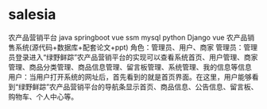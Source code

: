 # salesia
农产品营销平台 java springboot vue ssm mysql python Django vue 农产品销售系统(源代码+数据库+配套论文+ppt) 角色：管理员、用户、商家  管理员：管理员登录进入“绿野鲜踪”农产品营销平台的实现可以查看系统首页、用户管理、商家管理、商品分类管理、商品信息管理、留言板管理、系统管理、我的信息等信息  用户：当用户打开系统的网址后，首先看到的就是首页界面。在这里，用户能够看到“绿野鲜踪”农产品营销平台的导航条显示首页、商品信息、公告信息、留言板、购物车、个人中心等。 
